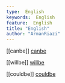 ```yaml
---
type:  English
keywords:  English
feature:  English
title: "English"
author: "ArmanRiazi"
---
```




[[canbe]]
[canbe](canbe.md)

[[willbe]]
[willbe](willbe.md)

[[couldbe]]
[couldbe](couldbe.md)